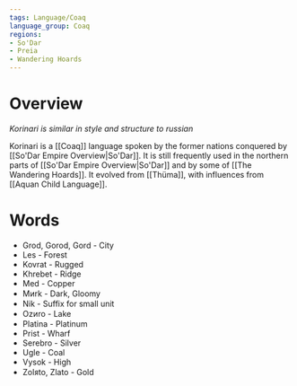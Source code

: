 ```yaml
---
tags: Language/Coaq
language_group: Coaq
regions:
- So'Dar
- Preia
- Wandering Hoards
---
```

# Overview
*Korinari is similar in style and structure to russian*

Korinari is a [[Coaq]] language spoken by the former nations conquered by [[So'Dar Empire Overview|So'Dar]]. It is still frequently used in the northern parts of [[So'Dar Empire Overview|So'Dar]] and by some of [[The Wandering Hoards]]. It evolved from [[Thüma]], with influences from [[Aquan Child Language]].
# Words
- Grod, Gorod, Gord - City
- Les - Forest
- Kovrat - Rugged
- Khrebet - Ridge
- Med - Copper
- Mᴎrk - Dark, Gloomy
- Nik - Suffix for small unit
- Ozᴎro - Lake
- Platina - Platinum
- Prist - Wharf
- Serebro - Silver
- Ugle - Coal
- Vysok - High
- Zolᴙto, Zlato - Gold